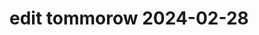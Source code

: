 # edit tommorow 2024-02-28

<!-- First True Repos with a project strong !!! -->

<!-- wait for tommorow for more content ! >>> -->